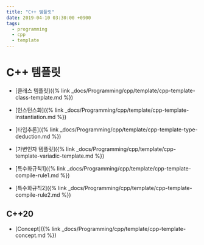 ```yaml
---
title: "C++ 템플릿"
date: 2019-04-10 03:30:00 +0900
tags:
  - programming
  - cpp
  - template
---
```


C++ 템플릿
===

* [클래스 템플릿]({% link _docs/Programming/cpp/template/cpp-template-class-template.md %})
* [인스턴스화]({% link _docs/Programming/cpp/template/cpp-template-instantiation.md %})
* [타입추론]({% link _docs/Programming/cpp/template/cpp-template-type-deduction.md %})
* [가변인자 템플릿]({% link _docs/Programming/cpp/template/cpp-template-variadic-template.md %})

* [특수화규칙1]({% link _docs/Programming/cpp/template/cpp-template-compile-rule1.md %})
* [특수화규칙2]({% link _docs/Programming/cpp/template/cpp-template-compile-rule2.md %})


C++20
---
* [Concept]({% link _docs/Programming/cpp/template/cpp-template-concept.md %})

